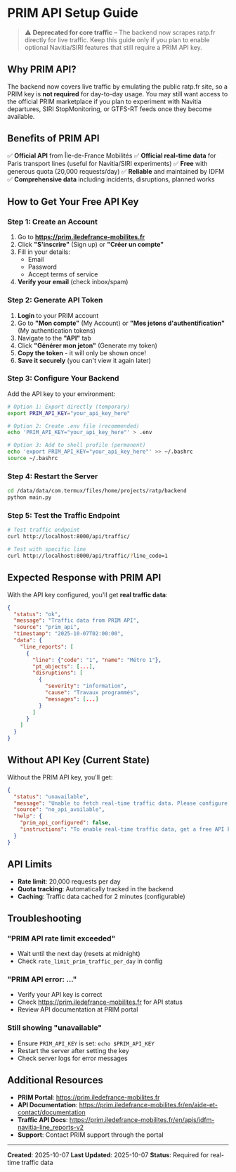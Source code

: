 # PRIM API Setup Guide

> ⚠️ **Deprecated for core traffic** – The backend now scrapes ratp.fr directly for live traffic. Keep this guide only if you plan to enable optional Navitia/SIRI features that still require a PRIM API key.

## Why PRIM API?

The backend now covers live traffic by emulating the public ratp.fr site, so a PRIM key is **not required** for day-to-day usage. You may still want access to the official PRIM marketplace if you plan to experiment with Navitia departures, SIRI StopMonitoring, or GTFS-RT feeds once they become available.

## Benefits of PRIM API

✅ **Official API** from Île-de-France Mobilités
✅ **Official real-time data** for Paris transport lines (useful for Navitia/SIRI experiments)
✅ **Free** with generous quota (20,000 requests/day)
✅ **Reliable** and maintained by IDFM
✅ **Comprehensive data** including incidents, disruptions, planned works

## How to Get Your Free API Key

### Step 1: Create an Account

1. Go to **https://prim.iledefrance-mobilites.fr**
2. Click **"S'inscrire"** (Sign up) or **"Créer un compte"**
3. Fill in your details:
   - Email
   - Password
   - Accept terms of service
4. **Verify your email** (check inbox/spam)

### Step 2: Generate API Token

1. **Login** to your PRIM account
2. Go to **"Mon compte"** (My Account) or **"Mes jetons d'authentification"** (My authentication tokens)
3. Navigate to the **"API"** tab
4. Click **"Générer mon jeton"** (Generate my token)
5. **Copy the token** - it will only be shown once!
6. **Save it securely** (you can't view it again later)

### Step 3: Configure Your Backend

Add the API key to your environment:

```bash
# Option 1: Export directly (temporary)
export PRIM_API_KEY="your_api_key_here"

# Option 2: Create .env file (recommended)
echo 'PRIM_API_KEY="your_api_key_here"' > .env

# Option 3: Add to shell profile (permanent)
echo 'export PRIM_API_KEY="your_api_key_here"' >> ~/.bashrc
source ~/.bashrc
```

### Step 4: Restart the Server

```bash
cd /data/data/com.termux/files/home/projects/ratp/backend
python main.py
```

### Step 5: Test the Traffic Endpoint

```bash
# Test traffic endpoint
curl http://localhost:8000/api/traffic/

# Test with specific line
curl http://localhost:8000/api/traffic/?line_code=1
```

## Expected Response with PRIM API

With the API key configured, you'll get **real traffic data**:

```json
{
  "status": "ok",
  "message": "Traffic data from PRIM API",
  "source": "prim_api",
  "timestamp": "2025-10-07T02:00:00",
  "data": {
    "line_reports": [
      {
        "line": {"code": "1", "name": "Métro 1"},
        "pt_objects": [...],
        "disruptions": [
          {
            "severity": "information",
            "cause": "Travaux programmés",
            "messages": [...]
          }
        ]
      }
    ]
  }
}
```

## Without API Key (Current State)

Without the PRIM API key, you'll get:

```json
{
  "status": "unavailable",
  "message": "Unable to fetch real-time traffic data. Please configure PRIM_API_KEY...",
  "source": "no_api_available",
  "help": {
    "prim_api_configured": false,
    "instructions": "To enable real-time traffic data, get a free API key from https://prim.iledefrance-mobilites.fr and set PRIM_API_KEY environment variable."
  }
}
```

## API Limits

- **Rate limit**: 20,000 requests per day
- **Quota tracking**: Automatically tracked in the backend
- **Caching**: Traffic data cached for 2 minutes (configurable)

## Troubleshooting

### "PRIM API rate limit exceeded"
- Wait until the next day (resets at midnight)
- Check `rate_limit_prim_traffic_per_day` in config

### "PRIM API error: ..."
- Verify your API key is correct
- Check https://prim.iledefrance-mobilites.fr for API status
- Review API documentation at PRIM portal

### Still showing "unavailable"
- Ensure `PRIM_API_KEY` is set: `echo $PRIM_API_KEY`
- Restart the server after setting the key
- Check server logs for error messages

## Additional Resources

- **PRIM Portal**: https://prim.iledefrance-mobilites.fr
- **API Documentation**: https://prim.iledefrance-mobilites.fr/en/aide-et-contact/documentation
- **Traffic API Docs**: https://prim.iledefrance-mobilites.fr/en/apis/idfm-navitia-line_reports-v2
- **Support**: Contact PRIM support through the portal

---

**Created**: 2025-10-07
**Last Updated**: 2025-10-07
**Status**: Required for real-time traffic data
